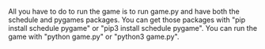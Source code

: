 All you have to do to run the game is to run game.py and have both the schedule and pygames packages. You can get those packages with "pip install schedule pygame" or "pip3 install schedule pygame". You can run the game with "python game.py" or "python3 game.py".
